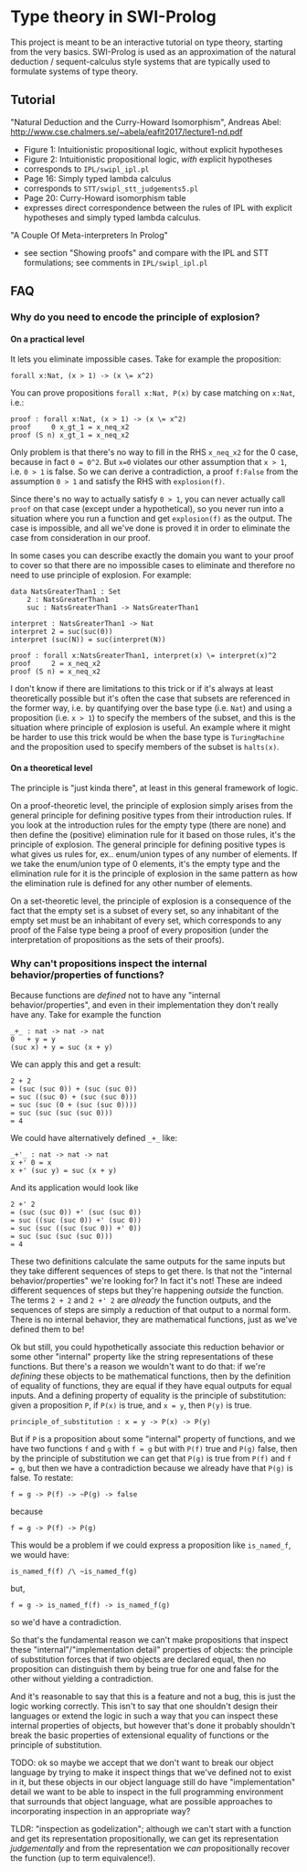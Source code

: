# Type theory in SWI-Prolog

This project is meant to be an interactive tutorial on type theory, starting from the very basics. SWI-Prolog is used as an approximation of the natural deduction / sequent-calculus style systems that are typically used to formulate systems of type theory.

## Tutorial

"Natural Deduction and the Curry-Howard Isomorphism", Andreas Abel: http://www.cse.chalmers.se/~abela/eafit2017/lecture1-nd.pdf
* Figure 1: Intuitionistic propositional logic, without explicit hypotheses
* Figure 2: Intuitionistic propositional logic, _with_ explicit hypotheses
 * corresponds to `IPL/swipl_ipl.pl`
* Page 16: Simply typed lambda calculus
 * corresponds to `STT/swipl_stt_judgements5.pl`
* Page 20: Curry-Howard isomorphism table
 * expresses direct correspondence between the rules of IPL with explicit hypotheses and simply typed lambda calculus.

"A Couple Of Meta-interpreters In Prolog"
* see section "Showing proofs" and compare with the IPL and STT formulations; see comments in `IPL/swipl_ipl.pl`



## FAQ
### Why do you need to encode the principle of explosion?

#### On a practical level
It lets you eliminate impossible cases. Take for example the proposition:

	forall x:Nat, (x > 1) -> (x \= x^2)

You can prove propositions `forall x:Nat, P(x)` by case matching on `x:Nat`, i.e.:

	proof : forall x:Nat, (x > 1) -> (x \= x^2)
	proof     0 x_gt_1 = x_neq_x2
	proof (S n) x_gt_1 = x_neq_x2

Only problem is that there's no way to fill in the RHS `x_neq_x2` for the 0 case, because in fact `0 = 0^2`. But `x=0` violates our other assumption that `x > 1`, i.e. `0 > 1` is false. So we can derive a contradiction, a proof `f:False` from the assumption `0 > 1` and satisfy the RHS with `explosion(f)`.

Since there's no way to actually satisfy `0 > 1`, you can never actually call `proof` on that case (except under a hypothetical), so you never run into a situation where you run a function and get `explosion(f)` as the output. The case is impossible, and all we've done is proved it in order to eliminate the case from consideration in our proof.

In some cases you can describe exactly the domain you want to your proof to cover so that there are no impossible cases to eliminate and therefore no need to use principle of explosion. For example:

	data NatsGreaterThan1 : Set
		2 : NatsGreaterThan1
		suc : NatsGreaterThan1 -> NatsGreaterThan1
	
	interpret : NatsGreaterThan1 -> Nat
	interpret 2 = suc(suc(0))
	interpret (suc(N)) = suc(interpret(N))

	proof : forall x:NatsGreaterThan1, interpret(x) \= interpret(x)^2
	proof	  2 = x_neq_x2
	proof (S n) = x_neq_x2

I don't know if there are limitations to this trick or if it's always at least theoretically possible but it's often the case that subsets are referenced in the former way, i.e. by quantifying over the base type (i.e. `Nat`) and using a proposition (i.e. `x > 1`) to specify the members of the subset, and this is the situation where principle of explosion is useful. An example where it might be harder to use this trick would be when the base type is `TuringMachine` and the proposition used to specify members of the subset is `halts(x)`.

#### On a theoretical level

The principle is "just kinda there", at least in this general framework of logic.

On a proof-theoretic level, the principle of explosion simply arises from the general principle for defining positive types from their introduction rules. If you look at the introduction rules for the empty type (there are none) and then define the (positive) elimination rule for it based on those rules, it's the principle of explosion. The general principle for defining positive types is what gives us rules for, ex.. enum/union types of any number of elements. If we take the enum/union type of 0 elements, it's the empty type and the elimination rule for it is the principle of explosion in the same pattern as how the elimination rule is defined for any other number of elements.

On a set-theoretic level, the principle of explosion is a consequence of the fact that the empty set is a subset of every set, so any inhabitant of the empty set must be an inhabitant of every set, which corresponds to any proof of the False type being a proof of every proposition (under the interpretation of propositions as the sets of their proofs).

### Why can't propositions inspect the internal behavior/properties of functions?
Because functions are *defined* not to have any "internal behavior/properties", and even in their implementation they don't really have any. Take for example the function 

	_+_ : nat -> nat -> nat
	0 	+ y = y
	(suc x) + y = suc (x + y)

We can apply this and get a result:

	2 + 2
	= (suc (suc 0)) + (suc (suc 0))
	= suc ((suc 0) + (suc (suc 0)))
	= suc (suc (0 + (suc (suc 0))))
	= suc (suc (suc (suc 0)))
	= 4

We could have alternatively defined `_+_` like:

	_+'_ : nat -> nat -> nat
	x +' 0 = x
	x +' (suc y) = suc (x + y)

And its application would look like

	2 +' 2
	= (suc (suc 0)) +' (suc (suc 0))
	= suc ((suc (suc 0)) +' (suc 0))
	= suc (suc ((suc (suc 0)) +' 0))
	= suc (suc (suc (suc 0)))
	= 4

These two definitions calculate the same outputs for the same inputs but they take different sequences of steps to get there. Is that not the "internal behavior/properties" we're looking for? In fact it's not! These are indeed different sequences of steps but they're happening *outside* the function. The terms `2 + 2` and `2 +' 2` are *already* the function outputs, and the sequences of steps are simply a reduction of that output to a normal form. There is no internal behavior, they are mathematical functions, just as we've defined them to be!

Ok but still, you could hypothetically associate this reduction behavior or some other "internal" property like the string representations of these functions. But there's a reason we wouldn't want to do that: if we're *defining* these objects to be mathematical functions, then by the definition of equality of functions, they are equal if they have equal outputs for equal inputs. And a defining property of equality is the principle of substitution: given a proposition `P`, if `P(x)` is true, and `x = y`, then `P(y)` is true.

	principle_of_substitution : x = y -> P(x) -> P(y)


But if `P` is a proposition about some "internal" property of functions, and we have two functions `f` and `g` with `f = g` but with `P(f)` true and `P(g)` false, then by the principle of substitution we can get that `P(g)` is true from `P(f)` and `f = g`, but then we have a contradiction because we already have that `P(g)` is false. To restate:

	f = g -> P(f) -> ~P(g) -> false

because

	f = g -> P(f) -> P(g)

This would be a problem if we could express a proposition like `is_named_f`, we would have:

	is_named_f(f) /\ ~is_named_f(g)

but,

	f = g -> is_named_f(f) -> is_named_f(g)

so we'd have a contradiction.

So that's the fundamental reason we can't make propositions that inspect these "internal"/"implementation detail" properties of objects: the principle of substitution forces that if two objects are declared equal, then no proposition can distinguish them by being true for one and false for the other without yielding a contradiction.

And it's reasonable to say that this is a feature and not a bug, this is just the logic working correctly. This isn't to say that one shouldn't design their languages or extend the logic in such a way that you can inspect these internal properties of objects, but however that's done it probably shouldn't break the basic properties of extensional equality of functions or the principle of substitution.

TODO: ok so maybe we accept that we don't want to break our object language by trying to make it inspect things that we've defined not to exist in it, but these objects in our object language still do have "implementation" detail we want to be able to inspect in the full programming environment that surrounds that object language, what are possible approaches to incorporating inspection in an appropriate way?

TLDR: "inspection as godelization"; although we can't start with a function and get its representation propositionally, we can get its representation _judgementally_ and from the representation we _can_ propositionally recover the function (up to term equivalence!).
